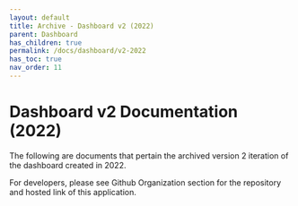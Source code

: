 ```yaml
---
layout: default
title: Archive - Dashboard v2 (2022)
parent: Dashboard
has_children: true
permalink: /docs/dashboard/v2-2022
has_toc: true
nav_order: 11
---
```


# Dashboard v2 Documentation (2022)

The following are documents that pertain the archived version 2 iteration of the dashboard created in 2022.

For developers, please see Github Organization section for the repository and hosted link of this application.


